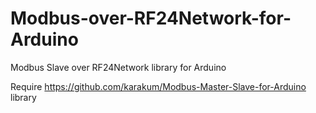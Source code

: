 # Modbus-over-RF24Network-for-Arduino
Modbus Slave over RF24Network library for Arduino 

Require https://github.com/karakum/Modbus-Master-Slave-for-Arduino library
